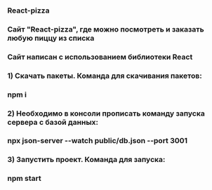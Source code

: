 ### React-pizza
### Сайт "React-pizza", где можно посмотреть и заказать любую пиццу из списка
### Сайт написан с использованием библиотеки React

### 1) Cкачать пакеты. Команда для скачивания пакетов:
### npm i

### 2) Необходимо в консоли прописать команду запуска сервера с базой данных:
### npx json-server --watch public/db.json --port 3001

### 3) Запустить проект. Команда для запуска:
### npm start

